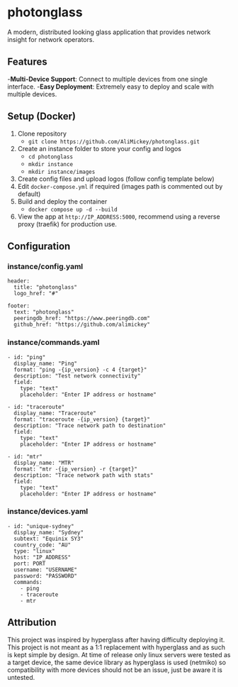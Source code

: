 # photonglass
A modern, distributed looking glass application that provides network insight for network operators.


## Features
-**Multi-Device Support**: Connect to multiple devices from one single interface.
-**Easy Deployment**: Extremely easy to deploy and scale with multiple devices.


## Setup (Docker)
1. Clone repository
    - `git clone https://github.com/AliMickey/photonglass.git`
2. Create an instance folder to store your config and logos
    - `cd photonglass`
    - `mkdir instance`
    - `mkdir instance/images`
3. Create config files and upload logos (follow config template below)
4. Edit `docker-compose.yml` if required (images path is commented out by default)
4. Build and deploy the container
    - `docker compose up -d --build`
5. View the app at `http://IP_ADDRESS:5000`, recommend using a reverse proxy (traefik) for production use. 


## Configuration
### instance/config.yaml
```
header:
  title: "photonglass"
  logo_href: "#"

footer:
  text: "photonglass"
  peeringdb_href: "https://www.peeringdb.com"
  github_href: "https://github.com/alimickey"

```

### instance/commands.yaml
```
- id: "ping"
  display_name: "Ping"
  format: "ping -{ip_version} -c 4 {target}"
  description: "Test network connectivity"
  field:
    type: "text"
    placeholder: "Enter IP address or hostname"

- id: "traceroute"
  display_name: "Traceroute"
  format: "traceroute -{ip_version} {target}"
  description: "Trace network path to destination"
  field:
    type: "text"
    placeholder: "Enter IP address or hostname"

- id: "mtr"
  display_name: "MTR"
  format: "mtr -{ip_version} -r {target}"
  description: "Trace network path with stats"
  field:
    type: "text"
    placeholder: "Enter IP address or hostname"
```

### instance/devices.yaml
```
- id: "unique-sydney"
  display_name: "Sydney"
  subtext: "Equinix SY3"
  country_code: "AU"
  type: "linux"
  host: "IP_ADDRESS"
  port: PORT
  username: "USERNAME"
  password: "PASSWORD"
  commands:
    - ping
    - traceroute
    - mtr
```


## Attribution
This project was inspired by hyperglass after having difficulty deploying it. This project is not meant as a 1:1 replacement with hyperglass and as such is kept simple by design. At time of release only linux servers were tested as a target device, the same device library as hyperglass is used (netmiko) so compatibility with more devices should not be an issue, just be aware it is untested.